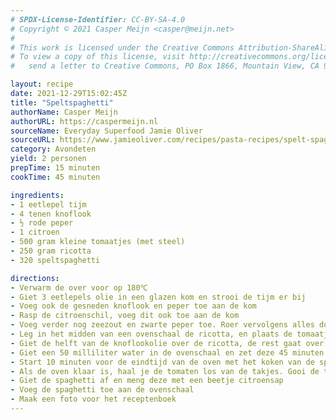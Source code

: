 ```yaml
---
# SPDX-License-Identifier: CC-BY-SA-4.0
# Copyright © 2021 Casper Meijn <casper@meijn.net>
# 
# This work is licensed under the Creative Commons Attribution-ShareAlike 4.0 International License. 
# To view a copy of this license, visit http://creativecommons.org/licenses/by-sa/4.0/ or 
#   send a letter to Creative Commons, PO Box 1866, Mountain View, CA 94042, USA.

layout: recipe
date: 2021-12-29T15:02:45Z
title: "Speltspaghetti"
authorName: Casper Meijn
authorURL: https://caspermeijn.nl
sourceName: Everyday Superfood Jamie Oliver
sourceURL: https://www.jamieoliver.com/recipes/pasta-recipes/spelt-spaghetti/
category: Avondeten
yield: 2 personen
prepTime: 15 minuten
cookTime: 45 minuten 

ingredients:
- 1 eetlepel tijm
- 4 tenen knoflook
- ½ rode peper
- 1 citroen
- 500 gram kleine tomaatjes (met steel)
- 250 gram ricotta
- 320 speltspaghetti

directions:
- Verwarm de over voor op 180℃
- Giet 3 eetlepels olie in een glazen kom en strooi de tijm er bij
- Voeg ook de gesneden knoflook en peper toe aan de kom
- Rasp de citroenschil, voeg dit ook toe aan de kom
- Voeg verder nog zeezout en zwarte peper toe. Roer vervolgens alles door elkaar
- Leg in het midden van een ovenschaal de ricotta, en plaats de tomaatjes (met steel) eromheen
- Giet de helft van de knoflookolie over de ricotta, de rest gaat over de tomaten
- Giet een 50 milliliter water in de ovenschaal en zet deze 45 minuten in de oven
- Start 10 minuten voor de eindtijd van de oven met het koken van de spaghetti
- Als de oven klaar is, haal je de tomaten los van de takjes. Gooi de takjes weg
- Giet de spaghetti af en meng deze met een beetje citroensap
- Voeg de spaghetti toe aan de ovenschaal
- Maak een foto voor het receptenboek
---
```

